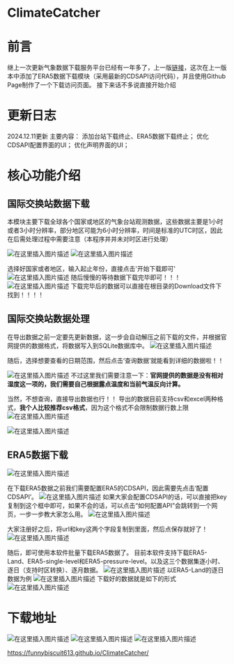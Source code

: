 # ClimateCatcher
# 前言
继上一次更新气象数据下载服务平台已经有一年多了，上一版[链接](https://blog.csdn.net/qq_44907989/article/details/131014900)，这次在上一版本中添加了ERA5数据下载模块（采用最新的CDSAPI访问代码），并且使用Github Page制作了一个下载访问页面。
接下来话不多说直接开始介绍
# 更新日志
2024.12.11更新
主要内容：
添加台站下载终止、ERA5数据下载终止；
优化CDSAPI配置界面的UI；
优化声明界面的UI；

# 核心功能介绍
## 国际交换站数据下载
本模块主要下载全球各个国家或地区的气象台站观测数据，这些数据主要是1小时或者3小时分辨率，部分地区可能为6小时分辨率，时间是标准的UTC时区，因此在后需处理过程中需要注意（本程序并并未对时区进行处理）

![在这里插入图片描述](https://i-blog.csdnimg.cn/direct/3c02238c1f2d4d9093fcd2da9fb716f9.png)
![在这里插入图片描述](https://i-blog.csdnimg.cn/direct/5162700ee1804d9083b8c2fc199c13b5.png)

选择好国家或者地区，输入起止年份，直接点击'开始下载即可'
![在这里插入图片描述](https://i-blog.csdnimg.cn/direct/f78086b96c574572a6c18fa10978faeb.png)
随后慢慢的等待数据下载完毕即可！！！
![在这里插入图片描述](https://i-blog.csdnimg.cn/direct/26f51980f703419dac80f7669b885782.png)
下载完毕后的数据可以直接在根目录的Download文件下找到！！！！

## 国际交换站数据处理

在导出数据之前一定要先更新数据，这一步会自动解压之前下载的文件，并根据官网提供的数据格式，将数据写入到SQLite数据库中。
![在这里插入图片描述](https://i-blog.csdnimg.cn/direct/c8b6428c6e5542b6b6b181756b86cb79.png)

随后，选择想要查看的日期范围，然后点击‘查询数据’就能看到详细的数据啦！！

![在这里插入图片描述](https://i-blog.csdnimg.cn/direct/e2975cdafa144a8786ecfe56f2a05122.png)
不过这里我们需要注意一下：**官网提供的数据是没有相对湿度这一项的，我们需要自己根据露点温度和当前气温反向计算。**

当然，不想查询，直接导出数据也行！！
导出的数据目前支持csv和excel两种格式，**我个人比较推荐csv格式**，因为这个格式不会限制数据行数上限
![在这里插入图片描述](https://i-blog.csdnimg.cn/direct/a76c29bac18047ac804bdd58e61e2816.png)

![在这里插入图片描述](https://i-blog.csdnimg.cn/direct/f9345479131243ccb7237828052142ad.png)
## ERA5数据下载
![在这里插入图片描述](https://i-blog.csdnimg.cn/direct/80d6ac3fc8ff4a56ab95dbafafece647.png)

在下载ERA5数据之前我们需要配置ERA5的CDSAPI，因此需要先点击‘配置CDSAPI’。
![在这里插入图片描述](https://i-blog.csdnimg.cn/direct/5f927bf0587a4893a09bd0d01e147ccd.png)
如果大家会配置CDSAPI的话，可以直接把key复制到这个框中即可，如果不会的话，可以点击“如何配置API”会跳转到一个网页，一步一步教大家怎么用。
![在这里插入图片描述](https://i-blog.csdnimg.cn/direct/8f5b894dd1234296b4947fc7d53ec378.png)

大家注册好之后，将url和key这两个字段复制到里面，然后点保存就好了！
![在这里插入图片描述](https://i-blog.csdnimg.cn/direct/7da943e7b4a04eca947e5bc384c655a3.png)

随后，即可使用本软件批量下载ERA5数据了。
目前本软件支持下载ERA5-Land、ERA5-single-level和ERA5-pressure-level。以及这三个数据集逐小时、逐日（支持时区转换）、逐月数据。
![在这里插入图片描述](https://i-blog.csdnimg.cn/direct/935c423e2a5c4e888fe5c9e9a76c0391.png)
以ERA5-Land的逐日数据为例
![在这里插入图片描述](https://i-blog.csdnimg.cn/direct/fa09f32c45534bd7ad8ca5badb860d09.png)
下载好的数据就是如下的形式
![在这里插入图片描述](https://i-blog.csdnimg.cn/direct/fc3c3ca8b48140069919352187f3703f.png)
# 下载地址
![在这里插入图片描述](https://i-blog.csdnimg.cn/direct/b067829e0b2d4ce8a7a1916a5b2d8a14.png)
![在这里插入图片描述](https://i-blog.csdnimg.cn/direct/9f9448c04bd34545baf125e94ab86c82.png)
![在这里插入图片描述](https://i-blog.csdnimg.cn/direct/ceff895c52e24809a39128f1f1539242.png)

https://funnybiscuit613.github.io/ClimateCatcher/



